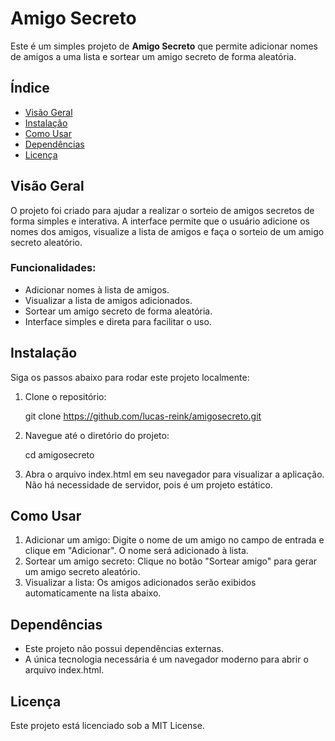 # Amigo Secreto

Este é um simples projeto de **Amigo Secreto** que permite adicionar nomes de amigos a uma lista e sortear um amigo secreto de forma aleatória.

## Índice
- [Visão Geral](#visão-geral)
- [Instalação](#instalação)
- [Como Usar](#como-usar)
- [Dependências](#dependências)
- [Licença](#licença)

## Visão Geral

O projeto foi criado para ajudar a realizar o sorteio de amigos secretos de forma simples e interativa. A interface permite que o usuário adicione os nomes dos amigos, visualize a lista de amigos e faça o sorteio de um amigo secreto aleatório.

### Funcionalidades:
- Adicionar nomes à lista de amigos.
- Visualizar a lista de amigos adicionados.
- Sortear um amigo secreto de forma aleatória.
- Interface simples e direta para facilitar o uso.

## Instalação

Siga os passos abaixo para rodar este projeto localmente:

1. Clone o repositório:
   
   git clone https://github.com/lucas-reink/amigosecreto.git
   
2. Navegue até o diretório do projeto:

    cd amigosecreto

3. Abra o arquivo index.html em seu navegador para visualizar a aplicação. Não há necessidade de servidor, pois é um projeto estático.

## Como Usar

1. Adicionar um amigo: Digite o nome de um amigo no campo de entrada e clique em "Adicionar". O nome será adicionado à lista.
2. Sortear um amigo secreto: Clique no botão "Sortear amigo" para gerar um amigo secreto aleatório.
3. Visualizar a lista: Os amigos adicionados serão exibidos automaticamente na lista abaixo.

## Dependências

- Este projeto não possui dependências externas.
- A única tecnologia necessária é um navegador moderno para abrir o arquivo index.html.

## Licença

Este projeto está licenciado sob a MIT License.